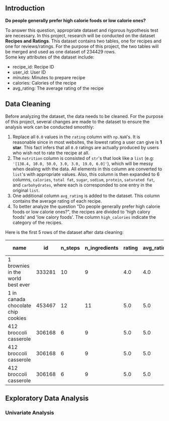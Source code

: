 ## Introduction

**Do people generally prefer high calorie foods or low calorie ones?**  

To answer this question, appropriate dataset and rigorous hypothesis test are necessary. In this project, research will be conducted on the dataset **Recipes and Ratings**. This dataset contains two tables, one for recipes and one for reviews/ratings. For the purpose of this project, the two tables will be merged and used as one dataset of 234429 rows.  
Some key attributes of the dataset include:  

* recipe_id: Recipe ID
* user_id: User ID
* minutes: Minutes to prepare recipe
* calories: Calories of the recipe
* avg_rating: The average rating of the recipe
  

## Data Cleaning

Before analyzing the dataset, the data needs to be cleaned. For the purpose of this project, several changes are made to the dataset to ensure the analysis work can be conducted smoothly:  

1. Replace all `0.0` values in the `rating` column with `np.NaN`'s. It is reasonable since in most websites, the lowest rating a user can give is **1 star**. This fact infers that all `0.0` ratings are actually produced by users who wish not to rate the recipe at all.
2. The `nutrition` column is consisted of `str`'s that look like a `list` (e.g: `'[138.4, 10.0, 50.0, 3.0, 3.0, 19.0, 6.0]'`), which will be messy when dealing with the data. All elements in this column are converted to `list`'s with appropriate values. Also, this column is then expanded to 6 columns, `calories`, `total fat`, `sugar`, `sodium`, `protein`, `saturated fat`, and `carbohydrates`, where each is corresponded to one entry in the original `list`.
3. One additional column `avg_rating` is added to the dataset. This column contains the average rating of each recipe.
4. To better analyze the question "Do people generally prefer high calorie foods or low calorie ones?", the recipes are divided to 'high calory foods' and 'low calory foods'. The column `high_calories` indicate the category of the recipes.

Here is the first 5 rows of the dataset after data cleaning:  

| name                               | id     | n_steps | n_ingredients | rating | avg_rating | calories | total fat | sugar | sodium | protein | saturated fat | carbohydrates | high_calories |
| ---------------------------------- | ------ | ------- | ------------- | ------ | ---------- | -------- | --------- | ----- | ------ | ------- | ------------- | ------------- | ------------- |
| 1 brownies in the world best ever  | 333281 | 10      | 9             | 4.0    | 4.0        | 138.4    | 10.0      | 50.0  | 3.0    | 3.0     | 19.0          | 6.0           | False         |
| 1 in canada chocolate chip cookies | 453467 | 12      | 11            | 5.0    | 5.0        | 595.1    | 46.0      | 211.0 | 22.0   | 13.0    | 51.0          | 26.0          | True          |
| 412 broccoli casserole             | 306168 | 6       | 9             | 5.0    | 5.0        | 194.8    | 20.0      | 6.0   | 32.0   | 22.0    | 36.0          | 3.0           | False         |
| 412 broccoli casserole             | 306168 | 6       | 9             | 5.0    | 5.0        | 194.8    | 20.0      | 6.0   | 32.0   | 22.0    | 36.0          | 3.0           | False         |
| 412 broccoli casserole             | 306168 | 6       | 9             | 5.0    | 5.0        | 194.8    | 20.0      | 6.0   | 32.0   | 22.0    | 36.0          | 3.0           | False         |



## Exploratory Data Analysis

### **Univariate Analysis**

